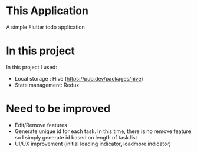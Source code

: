 # This Application

A simple Flutter todo application

# In this project

In this project I used:
- Local storage : Hive (https://pub.dev/packages/hive)
- State management: Redux

# Need to be improved
- Edit/Remove features
- Generate unique id for each task. In this time, there is no remove feature so I simply generate id based on length of task list
- UI/UX improvement (initial loading indicator, loadmore indicator)


